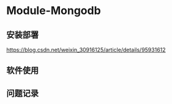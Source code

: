 # Module-Mongodb


## 安装部署


https://blog.csdn.net/weixin_30916125/article/details/95931612


## 软件使用

## 问题记录

